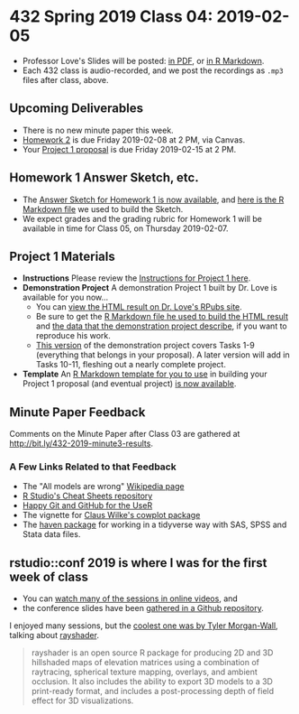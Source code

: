 # 432 Spring 2019 Class 04: 2019-02-05

- Professor Love's Slides will be posted: [in PDF](https://github.com/THOMASELOVE/2019-432/blob/master/slides/class04/432_2019_slides04.pdf), or [in R Markdown](https://github.com/THOMASELOVE/2019-432/blob/master/slides/class04/432_2019_slides04.Rmd). 
- Each 432 class is audio-recorded, and we post the recordings as `.mp3` files after class, above.

## Upcoming Deliverables

- There is no new minute paper this week.
- [Homework 2](https://github.com/THOMASELOVE/2019-432/tree/master/homework/homework2) is due Friday 2019-02-08 at 2 PM, via Canvas.
- Your [Project 1 proposal](https://github.com/THOMASELOVE/2019-432/tree/master/projects/project1) is due Friday 2019-02-15 at 2 PM. 

## Homework 1 Answer Sketch, etc.

- The [Answer Sketch for Homework 1 is now available](https://github.com/THOMASELOVE/2019-432/tree/master/homework/homework1/sketch_hw01), and [here is the R Markdown file](https://github.com/THOMASELOVE/2019-432/blob/master/homework/homework1/sketch_hw01/README.Rmd) we used to build the Sketch.
- We expect grades and the grading rubric for Homework 1 will be available in time for Class 05, on Thursday 2019-02-07.

## Project 1 Materials

- **Instructions** Please review the [Instructions for Project 1 here](https://github.com/THOMASELOVE/2019-432/tree/master/projects/project1).
- **Demonstration Project** A demonstration Project 1 built by Dr. Love is available for you now...
    - You can [view the HTML result on Dr. Love's RPubs site](http://rpubs.com/TELOVE/project1-demo1_2019-432).
    - Be sure to get the [R Markdown file he used to build the HTML result](https://github.com/THOMASELOVE/2019-432/blob/master/projects/project1-demo/432_2019_project1_demo_proposal_draft.Rmd) and [the data that the demonstration project describe](https://raw.githubusercontent.com/THOMASELOVE/2019-432/master/projects/project1-demo/cardiac.dat), if you want to reproduce his work.
    - [This version](http://rpubs.com/TELOVE/project1-demo1_2019-432) of the demonstration project covers Tasks 1-9 (everything that belongs in your proposal). A later version will add in Tasks 10-11, fleshing out a nearly complete project.
- **Template** An [R Markdown template for you to use](https://github.com/THOMASELOVE/2019-432/blob/master/projects/project1/432_2019_project1_template.Rmd) in building your Project 1 proposal (and eventual project) [is now available](https://github.com/THOMASELOVE/2019-432/blob/master/projects/project1/432_2019_project1_template.Rmd).

## Minute Paper Feedback

Comments on the Minute Paper after Class 03 are gathered at http://bit.ly/432-2019-minute3-results.

### A Few Links Related to that Feedback

- The "All models are wrong" [Wikipedia page](https://en.wikipedia.org/wiki/All_models_are_wrong)
- [R Studio's Cheat Sheets repository](https://www.rstudio.com/resources/cheatsheets/)
- [Happy Git and GitHub for the UseR](https://happygitwithr.com/)
- The vignette for [Claus Wilke's cowplot package](https://cran.r-project.org/web/packages/cowplot/vignettes/plot_grid.html)
- The [haven package](https://haven.tidyverse.org/) for working in a tidyverse way with SAS, SPSS and Stata data files.

## rstudio::conf 2019 is where I was for the first week of class

- You can [watch many of the sessions in online videos](https://resources.rstudio.com/rstudio-conf-2019), and 
- the conference slides have been [gathered in a Github repository](https://github.com/kbroman/RStudioConf2019Slides).

I enjoyed many sessions, but the [coolest one was by Tyler Morgan-Wall](https://resources.rstudio.com/rstudio-conf-2019/3d-mapping-plotting-and-printing-with-rayshader), talking about [rayshader](https://www.rayshader.com/).

> rayshader is an open source R package for producing 2D and 3D hillshaded maps of elevation matrices using a combination of raytracing, spherical texture mapping, overlays, and ambient occlusion. It also includes the ability to export 3D models to a 3D print-ready format, and includes a post-processing depth of field effect for 3D visualizations.

